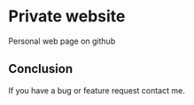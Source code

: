 # Private website
Personal web page on github

## Conclusion

If you have a bug or feature request contact me.
